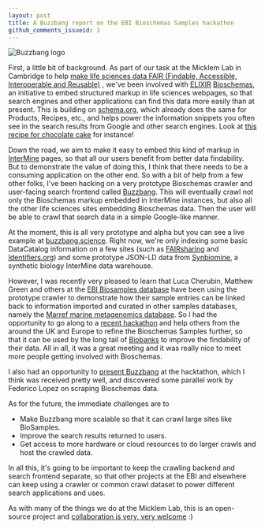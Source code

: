 ```yaml
---
layout: post
title: A Buzzbang report on the EBI Bioschemas Samples hackathon
github_comments_issueid: 1
---
```

![Buzzbang logo](http://www.buzzbang.science/static/images/logo.png)

First, a little bit of background. As part of our task at the Micklem Lab in Cambridge to help 
[make life sciences data FAIR (Findable, Accessible, Interoperable and Reusable)](https://www.software.ac.uk/blog/2018-01-30-life-sciences-data-needs-be-fair)
, we've been
involved with [ELIXIR](https://www.elixir-europe.org/) [Bioschemas](http://bioschemas.org), an initiative to embed structured markup in life sciences
webpages, so that search engines and other applications can find this data more easily than at present. This is
building on [schema.org](https://schema.org), which already does the same for Products, Recipes, etc., and helps power
the information snippets you often see in the search results from Google and other search engines. Look at [this recipe
for chocolate cake](https://www.google.co.uk/search?q=chocolate%20cake) for instance!

Down the road, we aim to make it easy to embed this kind of markup in [InterMine](http://intermine.org) pages, so that all our
users benefit from better data findability. But to demonstrate the value of doing this, I think that there needs to be a
 consuming application on
the other end. So with a bit of help from a few other folks, I've been hacking on a very prototype Bioschemas crawler and user-facing search frontend called 
[Buzzbang](https://github.com/justinccdev/bsbang-crawler). This will eventually crawl not only the Bioschemas markup 
embedded in InterMine instances, but also all
the other life sciences sites embedding Bioschemas data. Then the user will be able to crawl that search data
in a simple Google-like manner. 

At the moment, this is all very prototype and alpha but you can see a live example at 
[buzzbang.science](http://buzzbang.science). Right now, we're only indexing 
some basic DataCatalog information on a few sites (such as [FAIRsharing](fairsharing.org) 
and [Identifiers.org](https://identifiers.org)) and some prototype JSON-LD data from 
[Synbiomine](http://synbiomine.org), a synthetic biology InterMine data warehouse.  
 
However, I was recently very pleased to learn that Luca Cherubin, Matthew Green and others at the 
[EBI Biosamples database](https://www.ebi.ac.uk/biosamples/) have been using the prototype crawler to demonstrate how their sample entries can
be linked back to information imported and curated in other samples databases, namely the [Marref marine metagenomics
database](https://mmp.sfb.uit.no/databases/marref/#/). So I had the opportunity to go along to a 
[recent hackathon](http://bioschemas.org/meetings/2018-05_SamplesHackathon/) and help others from the around the UK and Europe
to refine the Bioschemas Samples further, so that it can be used by the long tail of 
[Biobanks](https://en.wikipedia.org/wiki/Biobank) to improve the findability of their data.  All in all, it was a great
meeting and it was really nice to meet more people getting involved with Bioschemas.

I also had an opportunity to [present Buzzbang](https://www.slideshare.net/JustinClarkCasey/buzzbang) at the hacktathon,
which I think was received pretty well, and discovered some parallel work by Federico Lopez on scraping Bioschemas data.

As for the future, the immediate challenges are to 

* Make Buzzbang more scalable so that it can crawl large sites like BioSamples.
* Improve the search results returned to users.
* Get access to more hardware or cloud resources to do larger crawls and host the crawled data.
  
In all this, it's going to be important to keep
the crawling backend and search frontend separate, so that other projects at the EBI and elsewhere can keep using
a crawler or common crawl dataset to power different search applications and uses.

As with many of the things we do at the Micklem Lab, this is an open-source project and 
[collaboration is very, very welcome](https://github.com/justinccdev/bsbang-crawler) :)
